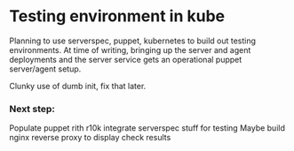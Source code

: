 # Testing environment in kube

Planning to use serverspec, puppet, kubernetes to build out testing environments. At time of writing, bringing up the server and agent deployments and the server service gets an operational puppet server/agent setup. 

Clunky use of dumb init, fix that later. 

### Next step:
Populate puppet rith r10k
integrate serverspec stuff for testing
Maybe build nginx reverse proxy to display check results
